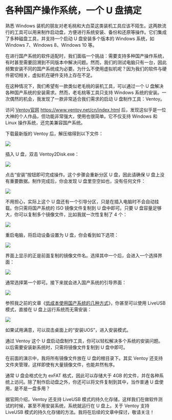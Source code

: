 # 各种国产操作系统，一个 U 盘搞定

熟悉 Windows 装机的朋友对老毛桃和大白菜这类装机工具应该不陌生。这两款流行的工具可以用来制作启动盘，方便进行系统安装、备份和还原等操作。它们集成了多种磁盘工具，并支持一个启动 U 盘安装多个版本的 Windows 系统，如 Windows 7、Windows 8、Windows 10 等。

在进行国产系统的软件适配时，我们面临一个挑战：需要支持多种国产操作系统，有时甚至需要回溯到不同版本中解决问题。然而，我们的测试电脑只有一台，因此频繁安装不同的国产系统成为必要。为什么不使用虚拟机呢？因为我们的软件与硬件密切相关，虚拟机在硬件支持上存在不足。

在这种情况下，我们希望有一款类似老毛桃的装机工具，可以通过一个 U 盘解决各种国产系统的安装需求。然而，老毛桃等工具只支持 Windows 系统的安装。一次偶然的机会，我发现了一款非常适合我们需求的启动 U 盘制作工具：Ventoy。

访问 [Ventoy官网](https://www.ventoy.net/cn/index.html) https://www.ventoy.net/cn/index.html 后，发现这似乎是一位大神的个人作品，但功能非常强大，使用也很简单。它不仅支持 Windows 和 Linux 操作系统，还完美兼容国产系统。

下载最新版的 Ventoy 后，解压缩得到以下文件：

![](https://raw.githubusercontent.com/mogoweb/mywritings/master/book_wechat/2024/202408/images/multi_system_one_disk_02.png)

插入 U 盘，双击 Ventoy2Disk.exe：

![](https://raw.githubusercontent.com/mogoweb/mywritings/master/book_wechat/2024/202408/images/multi_system_one_disk_03.png)

点击“安装”按钮即可完成操作。这个步骤会重新分区 U 盘，因此请确保 U 盘上没有重要数据。制作完成后，你会发现 U 盘里空空如也，没有任何文件：

![](https://raw.githubusercontent.com/mogoweb/mywritings/master/book_wechat/2024/202408/images/multi_system_one_disk_04.png)

不用担心，实际上这个 U 盘还有一个引导分区，只是在插入电脑时不会自动挂载。你只需将国产系统的 ISO 镜像文件复制到 U 盘中即可。只要 U 盘容量足够大，你可以复制多个镜像文件，比如我就一次性复制了 4 个：

![](https://raw.githubusercontent.com/mogoweb/mywritings/master/book_wechat/2024/202408/images/multi_system_one_disk_05.png)

重启电脑，将启动设备设置为 U 盘，你会看到如下选项：

![](https://raw.githubusercontent.com/mogoweb/mywritings/master/book_wechat/2024/202408/images/multi_system_one_disk_06.png)

界面上显示的正是前面复制的镜像文件名。选择其中一个后，会进入一个选择界面：

![](https://raw.githubusercontent.com/mogoweb/mywritings/master/book_wechat/2024/202408/images/multi_system_one_disk_07.png)

通常选择第一个即可。接下来就会进入国产系统的引导界面：

![](https://raw.githubusercontent.com/mogoweb/mywritings/master/book_wechat/2024/202408/images/multi_system_one_disk_08.png)

参照我之前的文章《[低成本使用国产系统的几种方式](https://mp.weixin.qq.com/s/GHZPyFXVf6f6rAfQbvrkzg)》，你甚至可以使用 LiveUSB 模式，直接在 U 盘上运行系统而无需安装：

![](https://raw.githubusercontent.com/mogoweb/mywritings/master/book_wechat/2024/202408/images/multi_system_one_disk_09.png)

如果试用满意，可以双击桌面上的“安装UOS”，进入安装模式。

通过 Ventoy 这个 U 盘启动盘制作工具，你可以轻松解决多个系统的安装问题。以后需要安装新系统时，只需将镜像文件复制到 U 盘中即可。

在前面的演示中，我将所有镜像文件放在 U 盘的根目录下。其实 Ventoy 还支持文件夹管理，这样即使有大量镜像文件，也能井然有序。

通常 U 盘会格式化为 exFAT 格式，因此可以存储大于 4GB 的文件，并在各种系统上访问。除了制作启动盘之外，你还可以将文件复制到其中，当作普通 U 盘使用，是不是一盘多用？

据官网介绍，Ventoy 还支持 LiveUSB 模式的持久化存储，这样我们在做软件测试的时候，甚至不用安装系统，系统就运行在 U 盘上。关于 Ventoy 支持 LiveUSB 模式的持久化存储的方法。我将在后续的文章中探讨，敬请关注！

